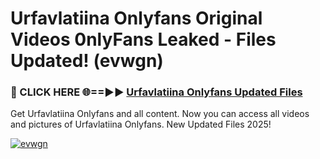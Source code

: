 # Urfavlatiina Onlyfans Original Videos 0nlyFans Leaked - Files Updated! (evwgn)

<h3>🔴 CLICK HERE 🌐==►► <a href="https://tinyurl.com/ehrbuxhb" rel="nofollow">Urfavlatiina Onlyfans Updated Files</a></h3>

Get Urfavlatiina Onlyfans and all content. Now you can access all videos and pictures of Urfavlatiina Onlyfans. New Updated Files 2025!

[![evwgn](https://i.imgur.com/lVYEuWS.gif)](https://tinyurl.com/ehrbuxhb)
